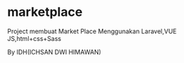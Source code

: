 # marketplace
Project membuat Market Place Menggunakan Laravel,VUE JS,html+css+Sass


By IDH(ICHSAN DWI HIMAWAN)
